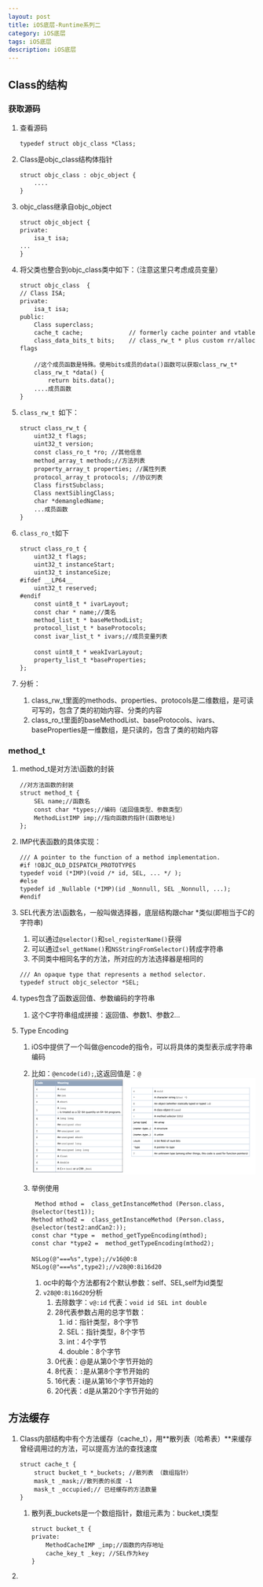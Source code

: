 ```yaml
---
layout: post
title: iOS底层-Runtime系列二
category: iOS底层
tags: iOS底层
description: iOS底层
--- 
```


## Class的结构

### 获取源码
1. 查看源码

    ```
    typedef struct objc_class *Class;
    ```
2. Class是objc_class结构体指针
    
    ```
    struct objc_class : objc_object {
        ....
    }
    ```
3. objc_class继承自objc_object
    
    ```
    struct objc_object {
    private:
        isa_t isa;
    ...    
    }
    ```
4. 将父类也整合到objc_class类中如下：（注意这里只考虑成员变量）
    
    ```
    struct objc_class  {
    // Class ISA;
    private:
        isa_t isa;
    public:
        Class superclass;
        cache_t cache;             // formerly cache pointer and vtable
        class_data_bits_t bits;    // class_rw_t * plus custom rr/alloc flags
        
        //这个成员函数是特殊。使用bits成员的data()函数可以获取class_rw_t*
        class_rw_t *data() { 
            return bits.data();
        ....成员函数
    }
    ```
5. `class_rw_t `如下：
    
    ```
    struct class_rw_t {
        uint32_t flags;
        uint32_t version;
        const class_ro_t *ro; //其他信息
        method_array_t methods;//方法列表
        property_array_t properties; //属性列表
        protocol_array_t protocols; //协议列表
        Class firstSubclass;
        Class nextSiblingClass;
        char *demangledName;
        ...成员函数
    }
    ```
6. `class_ro_t`如下
    
    ```
    struct class_ro_t {
        uint32_t flags;
        uint32_t instanceStart;
        uint32_t instanceSize;
    #ifdef __LP64__
        uint32_t reserved;
    #endif
        const uint8_t * ivarLayout;
        const char * name;//类名
        method_list_t * baseMethodList;
        protocol_list_t * baseProtocols;
        const ivar_list_t * ivars;//成员变量列表
    
        const uint8_t * weakIvarLayout;
        property_list_t *baseProperties;
    };
    ```
7. 分析：
    1. class_rw_t里面的methods、properties、protocols是二维数组，是可读可写的，包含了类的初始内容、分类的内容
    2. class_ro_t里面的baseMethodList、baseProtocols、ivars、baseProperties是一维数组，是只读的，包含了类的初始内容  
    
### method_t
1. method_t是对方法\函数的封装
    
    ```
    //对方法函数的封装
    struct method_t {
        SEL name;//函数名
        const char *types;//编码（返回值类型、参数类型）
        MethodListIMP imp;//指向函数的指针(函数地址)
    };
    ```
2. IMP代表函数的具体实现：
    
    ```
    /// A pointer to the function of a method implementation. 
    #if !OBJC_OLD_DISPATCH_PROTOTYPES
    typedef void (*IMP)(void /* id, SEL, ... */ ); 
    #else
    typedef id _Nullable (*IMP)(id _Nonnull, SEL _Nonnull, ...); 
    #endif
    ```
3. SEL代表方法\函数名，一般叫做选择器，底层结构跟char *类似(即相当于C的字符串)
    1. 可以通过`@selector()`和`sel_registerName()`获得
    2. 可以通过`sel_getName()`和`NSStringFromSelector()`转成字符串
    3. 不同类中相同名字的方法，所对应的方法选择器是相同的
    
    ```
    /// An opaque type that represents a method selector.
    typedef struct objc_selector *SEL;
    ```
4. types包含了函数返回值、参数编码的字符串
    1. 这个C字符串组成拼接：返回值、参数1、参数2...
5. Type Encoding
    1. iOS中提供了一个叫做@encode的指令，可以将具体的类型表示成字符串编码
    2. 比如：`@encode(id);`,这返回值是：`@`
        ![图1](https://raw.githubusercontent.com/zhoghua123/imgsBed/master/diceng16.png)
    3. 举例使用
        
        ```
         Method mthod =  class_getInstanceMethod (Person.class, @selector(test1));
        Method mthod2 =  class_getInstanceMethod (Person.class, @selector(test2:andCan2:));
        const char *type =  method_getTypeEncoding(mthod);
        const char *type2 =  method_getTypeEncoding(mthod2);
        
        NSLog(@"===%s",type);//v16@0:8
        NSLog(@"===%s",type2);//v28@0:8i16d20
        ```
        
        1. oc中的每个方法都有2个默认参数：self、SEL,self为id类型
        2. `v28@0:8i16d20`分析
            1. 去除数字：`v@:id` 代表：`void id SEL int double`
            2. 28代表参数占用的总字节数：
                1. id：指针类型，8个字节
                2. SEL：指针类型，8个字节
                3. int：4个字节
                4. double：8个字节
            3. 0代表：@是从第0个字节开始的
            4. 8代表：`:`是从第8个字节开始的
            5. 16代表：i是从第16个字节开始的
            6. 20代表：d是从第20个字节开始的

## 方法缓存 
1. Class内部结构中有个方法缓存（cache_t），用**散列表（哈希表）**来缓存曾经调用过的方法，可以提高方法的查找速度
    
    ```
    struct cache_t {
        struct bucket_t *_buckets; //散列表 （数组指针）
        mask_t _mask;//散列表的长度 -1
        mask_t _occupied;// 已经缓存的方法数量
    }
    ```
    
    1. 散列表_buckets是一个数组指针，数组元素为：bucket_t类型
        
        ```
        struct bucket_t {
        private:
            MethodCacheIMP _imp;//函数的内存地址
            cache_key_t _key; //SEL作为key
        }
        ```
2. 
    




